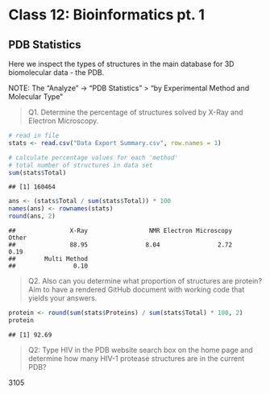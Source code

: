 Class 12: Bioinformatics pt. 1
================

## PDB Statistics

Here we inspect the types of structures in the main database for 3D
biomolecular data - the PDB.

NOTE: The “Analyze” -\> “PDB Statistics” \> “by Experimental Method and
Molecular Type”

> Q1. Determine the percentage of structures solved by X-Ray and
> Electron Microscopy.

``` r
# read in file
stats <- read.csv("Data Export Summary.csv", row.names = 1)

# calculate percentage values for each 'method'
# total number of structures in data set
sum(stats$Total)
```

    ## [1] 160464

``` r
ans <- (stats$Total / sum(stats$Total)) * 100
names(ans) <- rownames(stats)
round(ans, 2)
```

    ##               X-Ray                 NMR Electron Microscopy               Other 
    ##               88.95                8.04                2.72                0.19 
    ##        Multi Method 
    ##                0.10

> Q2. Also can you determine what proportion of structures are protein?
> Aim to have a rendered GitHub document with working code that yields
> your answers.

``` r
protein <- round(sum(stats$Proteins) / sum(stats$Total) * 100, 2)
protein
```

    ## [1] 92.69

> Q2: Type HIV in the PDB website search box on the home page and
> determine how many HIV-1 protease structures are in the current PDB?

3105
